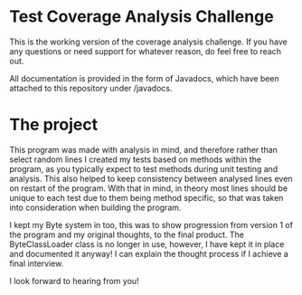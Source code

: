 Test Coverage Analysis Challenge
============

This is the working version of the coverage analysis challenge. If you have any questions or need support for whatever reason, do feel free to reach out.

All documentation is provided in the form of Javadocs, which have been attached to this repository under /javadocs.

The project
============

This program was made with analysis in mind, and therefore rather than select random lines I created my tests based on methods within the program, as you typically expect to test methods during unit testing and analysis. This also helped to keep consistency between analysed lines even on restart of the program. With that in mind, in theory most lines should be unique to each test due to them being method specific, so that was taken into consideration when building the program.

I kept my Byte system in too, this was to show progression from version 1 of the program and my original thoughts, to the final product. The ByteClassLoader class is no longer in use, however, I have kept it in place and documented it anyway! I can explain the thought process if I achieve a final interview.

I look forward to hearing from you!
